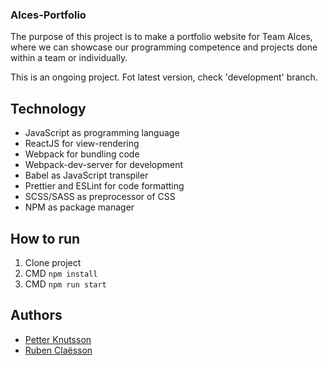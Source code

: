 ### Alces-Portfolio
The purpose of this project is to make a portfolio website for Team Alces, where we can showcase our programming competence and projects done within a team or individually.

This is an ongoing project. Fot latest version, check 'development' branch.

## Technology

* JavaScript as programming language
* ReactJS for view-rendering
* Webpack for bundling code
* Webpack-dev-server for development
* Babel as JavaScript transpiler
* Prettier and ESLint for code formatting
* SCSS/SASS as preprocessor of CSS
* NPM as package manager

## How to run
1. Clone project
2. CMD `npm install`
3. CMD `npm run start`


## Authors
* [Petter Knutsson](https://github.com/pettrz "Petter Knutsson's profile")
* [Ruben Claësson](https://github.com/Bubben98 "Ruben Claësson's profile")
